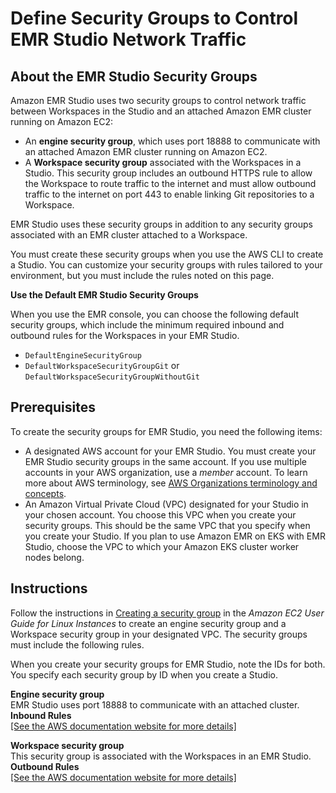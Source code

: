 # Define Security Groups to Control EMR Studio Network Traffic<a name="emr-studio-security-groups"></a>

## About the EMR Studio Security Groups<a name="emr-studio-about-security-groups"></a>

Amazon EMR Studio uses two security groups to control network traffic between Workspaces in the Studio and an attached Amazon EMR cluster running on Amazon EC2:
+ An **engine security group**, which uses port 18888 to communicate with an attached Amazon EMR cluster running on Amazon EC2\.
+ A **Workspace security group** associated with the Workspaces in a Studio\. This security group includes an outbound HTTPS rule to allow the Workspace to route traffic to the internet and must allow outbound traffic to the internet on port 443 to enable linking Git repositories to a Workspace\.

EMR Studio uses these security groups in addition to any security groups associated with an EMR cluster attached to a Workspace\. 

You must create these security groups when you use the AWS CLI to create a Studio\. You can customize your security groups with rules tailored to your environment, but you must include the rules noted on this page\.

**Use the Default EMR Studio Security Groups**

When you use the EMR console, you can choose the following default security groups, which include the minimum required inbound and outbound rules for the Workspaces in your EMR Studio\. 
+ `DefaultEngineSecurityGroup`
+ `DefaultWorkspaceSecurityGroupGit` or `DefaultWorkspaceSecurityGroupWithoutGit`

## Prerequisites<a name="emr-studio-security-group-prereqs"></a>

To create the security groups for EMR Studio, you need the following items:
+ A designated AWS account for your EMR Studio\. You must create your EMR Studio security groups in the same account\. If you use multiple accounts in your AWS organization, use a *member* account\. To learn more about AWS terminology, see [AWS Organizations terminology and concepts](https://docs.aws.amazon.com/organizations/latest/userguide/orgs_getting-started_concepts.html)\. 
+ An Amazon Virtual Private Cloud \(VPC\) designated for your Studio in your chosen account\. You choose this VPC when you create your security groups\. This should be the same VPC that you specify when you create your Studio\. If you plan to use Amazon EMR on EKS with EMR Studio, choose the VPC to which your Amazon EKS cluster worker nodes belong\.

## Instructions<a name="emr-studio-security-group-instructions"></a>

Follow the instructions in [Creating a security group](https://docs.aws.amazon.com/AWSEC2/latest/UserGuide/working-with-security-groups.html#creating-security-group) in the *Amazon EC2 User Guide for Linux Instances* to create an engine security group and a Workspace security group in your designated VPC\. The security groups must include the following rules\.

When you create your security groups for EMR Studio, note the IDs for both\. You specify each security group by ID when you create a Studio\.

**Engine security group**  
EMR Studio uses port 18888 to communicate with an attached cluster\.    
**Inbound Rules**    
[\[See the AWS documentation website for more details\]](http://docs.aws.amazon.com/emr/latest/ManagementGuide/emr-studio-security-groups.html)

**Workspace security group**  
This security group is associated with the Workspaces in an EMR Studio\.     
**Outbound Rules**    
[\[See the AWS documentation website for more details\]](http://docs.aws.amazon.com/emr/latest/ManagementGuide/emr-studio-security-groups.html)